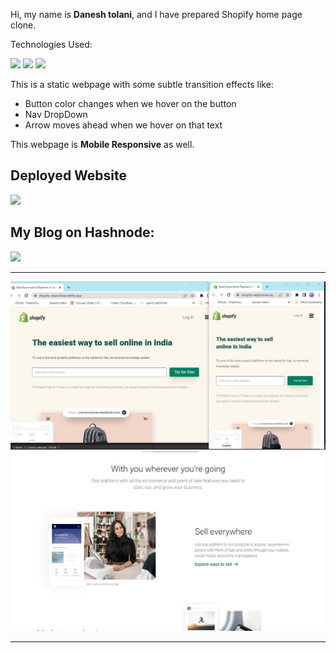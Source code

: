 Hi, my name is **Danesh tolani**, and I have prepared Shopify home page clone.

Technologies Used:

![](https://img.shields.io/badge/HTML5-E34F26?style=for-the-badge&logo=html5&logoColor=white)
![](https://img.shields.io/badge/CSS3-1572B6?style=for-the-badge&logo=css3&logoColor=white)
![](https://img.shields.io/badge/Tailwind_CSS-38B2AC?style=for-the-badge&logo=tailwind-css&logoColor=white)

This is a static webpage with some subtle transition effects like:

- Button color changes when we hover on the button
- Nav DropDown
- Arrow moves ahead when we hover on that text

This webpage is **Mobile Responsive** as well.

## Deployed Website

[![](https://img.shields.io/badge/shopify-8DB543?style=for-the-badge&logo=Shopify&logoColor=white)](https://shopify-responsive.netlify.app/)

## My Blog on Hashnode:

[![](https://img.shields.io/badge/Hashnode-2962FF?style=for-the-badge&logo=hashnode&logoColor=white)](https://daneshtolani18.hashnode.dev/)

---

![](assets/Project%20Screenshots/3.jpg)
![](assets/Project%20Screenshots/2.jpg)

---
